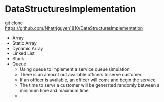 # DataStructuresImplementation




git clone https://github.com/NhatNguyen1810/DataStructuresImplementation

- Array 
- Static Array 
- Dynamic Array 
- Linked List
- Stack 
- Queue
  - Using queue to implement a service queue simulation
  - There is an amount out available officers to serve customer. 
  - If an officer is available, an officer will come and begin the service 
  - The time to serve a customer will be generated randomly between a minimum time and maximum time 
  - 

